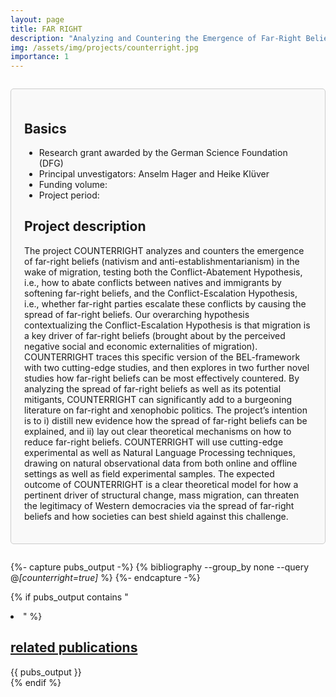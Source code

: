 ```yaml
---
layout: page
title: FAR RIGHT
description: "Analyzing and Countering the Emergence of Far-Right Beliefs in the Wake of Migration"
img: /assets/img/projects/counterright.jpg
importance: 1
---
```


<div style="border: 1px solid #ccc; border-radius: 5px; padding: 1.5em; margin: 2em 0; background-color: #f9f9f9;">

  <h2>Basics</h2>
    <ul>
      <li>Research grant awarded by the German Science Foundation (DFG)</li>
      <li>Principal unvestigators: Anselm Hager and Heike Klüver</li>
      <li>Funding volume:</li>
      <li>Project period:</li>
    </ul>

  <h2>Project description</h2>
    <p> The project COUNTERRIGHT analyzes and counters the emergence of far-right beliefs (nativism and anti-establishmentarianism) in the wake of migration, testing both the Conflict-Abatement Hypothesis, i.e., how to abate conflicts between natives and immigrants by softening far-right beliefs, and the Conflict-Escalation Hypothesis, i.e., whether far-right parties escalate these conflicts by causing the spread of far-right beliefs. Our overarching hypothesis contextualizing the Conflict-Escalation Hypothesis is that migration is a key driver of far-right beliefs (brought about by the perceived negative social and economic externalities of migration). COUNTERRIGHT traces this specific version of the BEL-framework with two cutting-edge studies, and then explores in two further novel studies how far-right beliefs can be most effectively countered. By analyzing the spread of far-right beliefs as well as its potential mitigants, COUNTERRIGHT can significantly add to a burgeoning literature on far-right and xenophobic politics. The project’s intention is to i) distill new evidence how the spread of far-right beliefs can be explained, and ii) lay out clear theoretical mechanisms on how to reduce far-right beliefs. COUNTERRIGHT will use cutting-edge experimental as well as Natural Language Processing techniques, drawing on natural observational data from both online and offline settings as well as field experimental samples. The expected outcome of COUNTERRIGHT is a clear theoretical model for how a pertinent driver of structural change, mass migration, can threaten the legitimacy of Western democracies via the spread of far-right beliefs and how societies can best shield against this challenge.</p>

</div>

{%- capture pubs_output -%}
  {% bibliography --group_by none --query @*[counterright=true]* %}
{%- endcapture -%}

{% if pubs_output contains "<li>" %}
  <div>
    <h2>
      <a href="{{ '/publications/' | relative_url }}" style="color: inherit">
        related publications
      </a>
    </h2>
    <div class="publications">
      {{ pubs_output }}
    </div>
  </div>
{% endif %}
